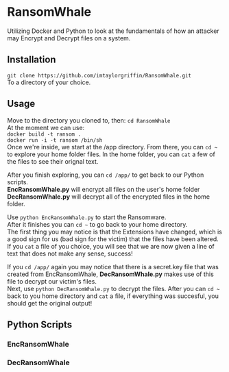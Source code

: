 # RansomWhale
Utilizing Docker and Python to look at the fundamentals of how an attacker may Encrypt and Decrypt files on a system.

## Installation
`git clone https://github.com/imtaylorgriffin/RansomWhale.git`  
To a directory of your choice.

## Usage
Move to the directory you cloned to, then:
`cd RansomWhale`  
At the moment we can use:   
`docker build -t ransom .`  
`docker run -i -t ransom /bin/sh`   
Once we're inside, we start at the /app directory. From there, you can `cd ~` to explore your home folder files.
In the home folder, you can `cat` a few of the files to see their orignal text.

After you finish exploring, you can `cd /app/` to get back to our Python scripts.   
**EncRansomWhale.py** will encrypt all files on the user's home folder  
**DecRansomWhale.py** will decrypt all of the encrypted files in the home folder.   

Use `python EncRansomWhale.py` to start the Ransomware.  
After it finishes you can `cd ~` to go back to your home directory.   
The first thing you may notice is that the Extensions have changed, which is a good sign for us (bad sign for the victim) that the files have been altered. If you `cat` a file of you choice, you will see that we are now given a line of text that does not make any sense, success!  

If you `cd /app/` again you may notice that there is a secret.key file that was created from EncRansomWhale, **DecRansomWhale.py** makes use of this file to decrypt our victim's files.   
Next, use `python DecRansomWhale.py` to decrypt the files. After you can `cd ~` back to you home directory and `cat` a file, if everything was succesful, you should get the original output!

## Python Scripts   
### EncRansomWhale  

### DecRansomWhale

